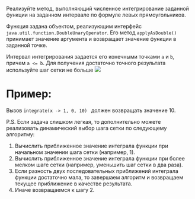 Реализуйте метод, выполняющий численное интегрирование заданной функции на заданном интервале по формуле левых прямоугольников.

Функция задана объектом, реализующим интерфейс ```java.util.function.DoubleUnaryOperator```. Его метод ```applyAsDouble()``` принимает значение аргумента и возвращает значение функции в заданной точке.

Интервал интегрирования задается его конечными точками ```a``` и ```b```, причем ```a <= b```. Для получения достаточно точного результата используйте шаг сетки не больше <img src="https://latex.codecogs.com/gif.latex? 10^{-6}" /> 

# Пример: 

Вызов ```integrate(x -> 1, 0, 10) ``` должен возвращать значение 10.

P.S. Если задача слишком легкая, то дополнительно можете реализовать динамический выбор шага сетки по следующему алгоритму:

1) Вычислить приближенное значение интеграла функции при начальном значении шага сетки (например, 1).
2) Вычислить приближенное значение интеграла функции при более мелком шаге сетки (например, уменьшить шаг сетки в два раза).
3) Если разность двух последовательных приближений интеграла функции достаточно мала, то завершаем алгоритм и возвращаем текущее приближение в качестве результата.
4) Иначе возвращаемся к шагу 2.
